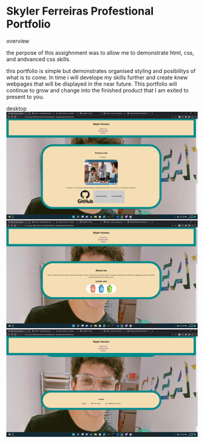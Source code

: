 # Skyler Ferreiras Profestional Portfolio

overview

the perpose of this assighnment was to allow me to demonstrate html, css, and andvanced css skills.

this portfolio is simple but demonstrates organised styling and posibilitys of what is to come. In time i will develope my skills further and create knew webpages that will be displayed in the near future. This portfolio will continue to grow and change into the finished product that I am exited to present to you.

desktop 
<img src="./Assets/images/2022-05-31 (1).png" alt="portfolio home page">
<img src="./Assets/images/2022-05-31.png" alt="portfolio home page">
<img src="./Assets/images/2022-05-31 (2).png" alt="portfolio home page">